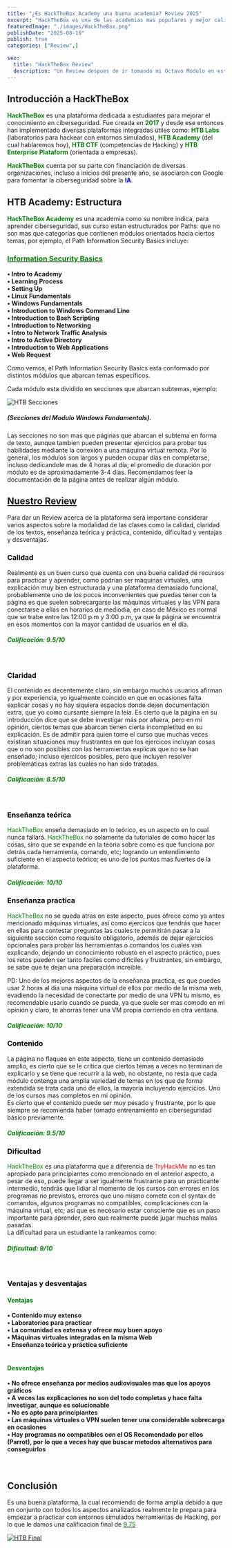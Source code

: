 ```yaml
---
title: "¿Es HackTheBox Academy una buena academia? Review 2025"
excerpt: "HackTheBox es una de las academias mas populares y mejor calificadas entre la comunidad de Hacking Etico, hoy haremos un Review de la plataforma.."
featuredImage: "./images/HackTheBox.png"
publishDate: "2025-08-10"
publish: true
categories: ["Review",]

seo:
  title: "HackTheBox Review"
  description: "Un Review despues de ir tomando mi Octavo Modulo en esta academia, ¡hablamos de ventajas, desventajas, tips, opiniones, etc.!"
---
```


## Introducción a HackTheBox

<span style="color: green;">**HackTheBox**</span> es una plataforma dedicada a estudiantes para mejorar el conocimiento en ciberseguridad. Fue creada en <span style="color: green;"> **2017**
</span> y desde ese entonces han implementado diversas plataformas integradas útiles como: <span style="color: green;">**HTB Labs**</span> (laboratorios para hackear con entornos simulados), <span style="color: green;">**HTB Academy**</span> (del cual hablaremos hoy), <span style="color: green;">**HTB CTF**</span> (competencias de Hacking) y <span style="color: green;">**HTB Enterprise Plataform**</span> (orientada a empresas).

<span style="color: green;">**HackTheBox**</span> cuenta por su parte con financiación de diversas organizaciones, incluso a inicios del presente año, se asociaron con Google para fomentar la ciberseguridad sobre la <span style="color: blue;">**IA**</span>.

## HTB Academy: Estructura

<span style="color: green;">**HackTheBox Academy**</span> es una academia como su nombre indica, para aprender ciberseguridad, sus curso estan estructurados por Paths: que no son mas que categorías que contienen módulos orientados hacia ciertos temas, por ejemplo, el Path Information Security Basics incluye:


### <u> <span style="color: green;">Information Security Basics</span></u>  
**• Intro to Academy**  
**• Learning Process**  
**• Setting Up**  
**• Linux Fundamentals**  
**• Windows Fundamentals**  
**• Introduction to Windows Command Line**  
**• Introduction to Bash Scripting**  
**• Introduction to Networking**  
**• Intro to Network Traffic Analysis**  
**• Intro to Active Directory**  
**• Introduction to Web Applications**  
**• Web Request**  


Como vemos, el Path Information Security Basics esta conformado por distintos módulos que abarcan temas específicos.  

Cada módulo esta dividido en secciones que abarcan subtemas, ejemplo:

![HTB Secciones](./images/HackTheBox-secciones.png)

 ##### (Secciones del Modulo Windows Fundamentals).  
   
Las secciones no son mas que páginas que abarcan el subtema en forma de texto, aunque tambien pueden presentar ejercicios para probar tus habilidades mediante la conexión a una máquina virtual remota. Por lo general, los módulos son largos y pueden ocupar días en completarse, incluso dedicandole mas de 4 horas al día; el promedio de duración por módulo es de aproximadamente 3-4 días. Recomendamos leer la documentación de la página antes de realizar algún módulo.

## <u>  <span style="green">**Nuestro Review**</span> </u>

Para dar un Review acerca de la plataforma será importane considerar varios aspectos sobre la modalidad de las clases como la calidad, claridad de los textos, enseñanza teórica y práctica, contenido, dificultad y ventajas y desventajas.



### <span style="color: black">**Calidad**</span>  
Realmente es un buen curso que cuenta con una buena calidad de recursos para practicar y aprender, como podrían ser máquinas virtuales, una explicación muy bien estructurada y una plataforma demasiado funcional, probablemente uno de los pocos inconvenientes que puedas tener con la página es que suelen sobrecargarse las máquinas virtuales y las VPN para conectarse a ellas en horarios de mediodía, en caso de México es normal que se trabe entre las 12:00 p.m y 3:00 p.m, ya que la página se encuentra en esos momentos con la mayor cantidad de usuarios en el día.  

##### <span style="color: green">Calificación: 9.5/10</span>
<br>

### <span style="color: black">**Claridad**</span>  
El contenido es decentemente claro, sin embargo muchos usuarios afirman y por experiencia, yo igualmente coincido en que en ocasiones falta explicar cosas y no hay siquiera espacios donde dejen documentación extra, que yo como cursante siempre la leía. Es cierto que la página en su introducción dice que se debe investigar más por afuera, pero en mi opinión, ciertos temas que abarcan tienen cierta incompletitud en su explicación. Es de admitir para quien tome el curso que muchas veces existiran situaciones muy frustrantes en que los ejercicos incluyan cosas que o no son posibles con las herramientas explicas que no se han enseñado; incluso ejercicos posibles, pero que incluyen resolver problemáticas extras las cuales no han sido tratadas. 
##### <span style="color: green">Calificación: 8.5/10</span> 
<br>



### <span style="color: black">**Enseñanza teórica**</span>
<span style="color: green">HackTheBox</span> enseña demasiado en lo teórico, es un aspecto en lo cual nunca fallará. <span style="color: green">HackTheBox</span> no solamente da tutoriales de como hacer las cosas, sino que se expande en la teória sobre como es que funciona por detrás cada herramienta, comando, etc; logrando un entendimiento suficiente en el aspecto teórico; es uno de los puntos mas fuertes de la plataforma.


##### <span style="color: green">Calificación: 10/10</span>



### <span style="color: black">**Enseñanza practica**</span>
<span style="color: green">HackTheBox</span> no se queda atras en este aspecto, pues ofrece como ya antes mencionado máquinas virtuales, así como ejercicos que tendrás que hacer en ellas para contestar preguntas las cuales te permitirán pasar a la siguiente sección como requisito obligatorio, además de dejar ejercicios opcionales para probar las herramientas o comandos los cuales van explicando, dejando un conocimiento robusto en el aspecto práctico, pues los retos pueden ser tanto faciles como dificiles y frustrantes, sin embargo, se sabe que te dejan una preparación increible.
<br>

PD: Uno de los mejores aspectos de la enseñanza practica, es que puedes usar 2 horas al dia una máquina virtual de ellos por medio de la misma web, evadiendo la necesidad de conectarte por medio de una VPN tu mismo, es recomendable usarlo cuando se pueda, ya que suele ser mas comodo en mi opinión y claro, te ahorras tener una VM propia corriendo en otra ventana.

##### <span style="color: green">Calificación: 10/10</span>



### <span style="color: black">**Contenido**</span>
La página no flaquea en este aspecto, tiene un contenido demasiado amplio, es cierto que se le crítica que ciertos temas a veces no terminan de explicarlo y se tiene que recurrir a la web, no obstante, no resta que cada módulo contenga una amplia variedad de temas en los que de forma extendida se trata cada uno de ellos, la mayoría incluyendo ejercicios. Uno de los cursos mas completos en mi opinión.
<br>
Es cierto que el contenido puede ser muy pesado y frustrante, por lo que siempre se recomienda haber tomado entrenamiento en ciberseguridad básico previamente.

##### <span style="color: green">Calificación: 9.5/10</span>


### <span style="color: black">**Dificultad**</span>
<span style="color: green">HackTheBox</span> es una plataforma que a diferencia de <span style="color: red">TryHackMe</span> no es tan apropiado para principiantes como mencionado en el anterior aspecto, a pesar de eso, puede llegar a ser igualmente frustrante para un practicante intermedio, tendrás que lidiar al momento de los cursos con errores en los programas no previstos, errores que uno mismo comete con el syntax de comandos, algunos programas no compatibles, complicaciones con la máquina virtual, etc; asi que es necesario estar consciente que es un paso importante para aprender, pero que realmente puede jugar muchas malas pasadas.
<br>
La dificultad para un estudiante la rankeamos como:

##### <span style="color: green">Dificultad: 9/10</span>

<br>

### <span style="color: black">**Ventajas y desventajas**</span>


#### <span style="color: green">**Ventajas**</span>
**• Contenido muy extenso**  
**• Laboratorios para practicar**  
**• La comunidad es extensa y ofrece muy buen apoyo**  
**• Máquinas virtuales integradas en la misma Web**  
**• Enseñanza teórica y práctica suficiente**  
<br>


#### <span style="color: green">**Desventajas**</span>

**• No ofrece enseñanza por medios audiovisuales mas que los apoyos gráficos**  
**• A veces las explicaciones no son del todo completas y hace falta investigar, aunque es solucionable**  
**• No es apto para principiantes**  
**• Las máquinas virtuales o VPN suelen tener una considerable sobrecarga en ocasiones**  
**• Hay programas no compatibles con el OS Recomendado por ellos \(Parrot\), por lo que a veces hay que buscar metodos alternativos para conseguirlos**  
<br>
<br>
## Conclusión
Es una buena plataforma, la cual recomiendo de forma amplia debido a que en conjunto con todos los aspectos analizados realmente te prepara para empezar a practicar con entornos simulados herramientas de Hacking, por lo que le damos una calificacion final de <u> <span style="color: green">9.75</span>


  ![HTB Final](./images/HackTheBox-final.png)
